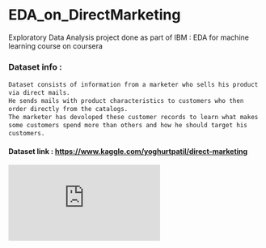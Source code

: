 # EDA_on_DirectMarketing
Exploratory Data Analysis project done as part of 
    IBM : EDA for machine learning course on coursera

### Dataset info : 
    Dataset consists of information from a marketer who sells his product via direct mails.
    He sends mails with product characteristics to customers who then order directly from the catalogs.
    The marketer has devoloped these customer records to learn what makes 
    some customers spend more than others and how he should target his customers.

#### Dataset link : https://www.kaggle.com/yoghurtpatil/direct-marketing 

![Check out the Report](https://github.com/karthikrayan/EDA_on_DirectMarketing/blob/main/EDA_assignment(1).pdf)
